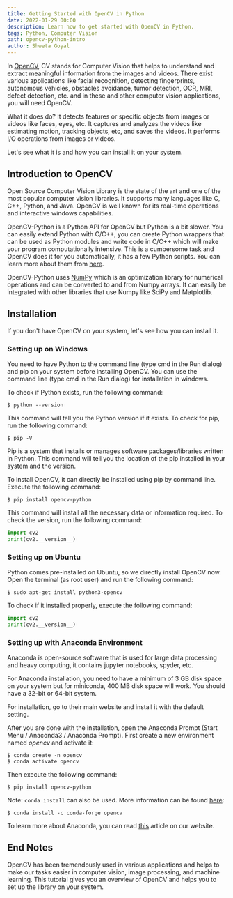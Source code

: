```yaml
---
title: Getting Started with OpenCV in Python
date: 2022-01-29 00:00
description: Learn how to get started with OpenCV in Python.
tags: Python, Computer Vision
path: opencv-python-intro
author: Shweta Goyal
---
```


In [OpenCV](https://opencv.org/), CV stands for Computer Vision that helps to understand and extract meaningful information from the images and videos. There exist various applications like facial recognition, detecting fingerprints, autonomous vehicles, obstacles avoidance, tumor detection, OCR, MRI, defect detection, etc. and in these and other computer vision applications, you will need OpenCV.

What it does do? It detects features or specific objects from images or videos like faces, eyes, etc. It captures and analyzes the videos like estimating motion, tracking objects, etc, and saves the videos. It performs I/O operations from images or videos.

Let's see what it is and how you can install it on your system.

## Introduction to OpenCV

Open Source Computer Vision Library is the state of the art and one of the most popular computer vision libraries. It supports many languages like C, C++, Python, and Java. OpenCV is well known for its real-time operations and interactive windows capabilities.

OpenCV-Python is a Python API for OpenCV but Python is a bit slower. You can easily extend Python with C/C++, you can create Python wrappers that can be used as Python modules and write code in C/C++ which will make your program computationally intensive. This is a cumbersome task and OpenCV does it for you automatically, it has a few Python scripts. You can learn more about them from [here](https://github.com/opencv/opencv/blob/4.x/doc/py_tutorials/py_bindings/py_bindings_basics/py_bindings_basics.markdown).

OpenCV-Python uses [NumPy](https://numpy.org/) which is an optimization library for numerical operations and can be converted to and from Numpy arrays. It can easily be integrated with other libraries that use Numpy like SciPy and Matplotlib.

## Installation

If you don't have OpenCV on your system, let's see how you can install it.

### Setting up on Windows

You need to have Python to the command line (type cmd in the Run dialog) and pip on your system before installing OpenCV. You can use the command line (type cmd in the Run dialog) for installation in windows.

To check if Python exists, run the following command:

```console
$ python --version
```

This command will tell you the Python version if it exists. To check for pip, run the following command:

```console
$ pip -V
```

Pip is a system that installs or manages software packages/libraries written in Python. This command will tell you the location of the pip installed in your system and the version.

To install OpenCV, it can directly be installed using pip by command line. Execute the following command:

```console
$ pip install opencv-python
```

This command will install all the necessary data or information required. To check the version, run the following command:

```python
import cv2
print(cv2.__version__)
```

### Setting up on Ubuntu

Python comes pre-installed on Ubuntu, so we directly install OpenCV now. Open the terminal (as root user) and run the following command:

```console
$ sudo apt-get install python3-opencv
```

To check if it installed properly, execute the following command:

```python
import cv2
print(cv2.__version__)
```

### Setting up with Anaconda Environment

Anaconda is open-source software that is used for large data processing and heavy computing, it contains jupyter notebooks, spyder, etc.

For Anaconda installation, you need to have a minimum of 3 GB disk space on your system but for miniconda, 400 MB disk space will work. You should have a 32-bit or 64-bit system.

For installation, go to their main website and install it with the default setting.

After you are done with the installation, open the Anaconda Prompt (Start Menu / Anaconda3 / Anaconda Prompt). First create a new environment named *opencv* and activate it:

```console
$ conda create -n opencv
$ conda activate opencv
```

Then execute the following command:

```console
$ pip install opencv-python
```

Note: `conda install` can also be used. More information can be found [here](https://anaconda.org/conda-forge/opencv):

```console
$ conda install -c conda-forge opencv
```

To learn more about Anaconda, you can read [this](/posts/anaconda-basics/) article on our website.

## End Notes

OpenCV has been tremendously used in various applications and helps to make our tasks easier in computer vision, image processing, and machine learning. This tutorial gives you an overview of OpenCV and helps you to set up the library on your system.
